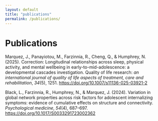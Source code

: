 ```yaml
---
layout: default
title: "publications"
permalink: /publications/
---
```


<div>
  <h1>Publications</h1>
</div>

Marquez, J., Panayiotou, M., Farzinnia, R., Cheng, Q., & Humphrey, N. (2025). Correction: Longitudinal relationships across sleep, physical activity, and mental wellbeing in early-to-mid-adolescence: a developmental cascades investigation. Quality of life research: _an international journal of quality of life aspects of treatment, care and rehabilitation_, _34_(5), 1251. https://doi.org/10.1007/s11136-025-03921-2 

Black, L., Farzinnia, R., Humphrey, N., & Marquez, J. (2024). Variation in global network properties across risk factors for adolescent internalizing symptoms: evidence of cumulative effects on structure and connectivity. _Psychological medicine_, _54_(4), 687–697. https://doi.org/10.1017/S0033291723002362 
